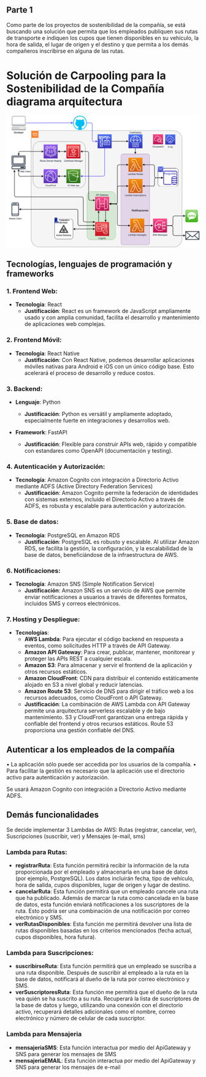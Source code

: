 ## Parte 1
Como parte de los proyectos de sostenibilidad de la compañía, se está buscando una solución que permita que los empleados publiquen sus rutas de transporte e indiquen los cupos que tienen disponibles en su vehículo, la hora de salida, el lugar de origen y el destino y que permita a los demás compañeros inscribirse en alguna de las rutas.

# Solución de Carpooling para la Sostenibilidad de la Compañía diagrama arquitectura

![Arquitectura](architecture_diagram.png)

## Tecnologías, lenguajes de programación y frameworks

### 1. **Frontend Web**:
- **Tecnología**: React
  - **Justificación**: React es un framework de JavaScript ampliamente usado y con amplia comunidad, facilita el desarrollo y mantenimiento de aplicaciones web complejas.

### 2. **Frontend Móvil**:
- **Tecnología**: React Native
  - **Justificación**: Con React Native, podemos desarrollar aplicaciones móviles nativas para Android e iOS con un único código base. Esto acelerará el proceso de desarrollo y reduce costos.

### 3. **Backend**:
- **Lenguaje**: Python
  - **Justificación**: Python es versátil y ampliamente adoptado, especialmente fuerte en integraciones y desarrollos web.
  
- **Framework**: FastAPI
  - **Justificación**: Flexible para construir APIs web, rápido y compatible con estandares como OpenAPI (documentación y testing).

### 4. **Autenticación y Autorización**:
- **Tecnología**: Amazon Cognito con integración a Directorio Activo mediante ADFS (Active Directory Federation Services)
  - **Justificación**: Amazon Cognito permite la federación de identidades con sistemas externos, incluido el Directorio Activo a través de ADFS, es robusta y escalable para autenticación y autorización.

### 5. **Base de datos**:
- **Tecnología**: PostgreSQL en Amazon RDS
  - **Justificación**: PostgreSQL es robusto y escalable. Al utilizar Amazon RDS, se facilita la gestión, la configuración, y la escalabilidad de la base de datos, beneficiándose de la infraestructura de AWS.

### 6. **Notificaciones**:
- **Tecnología**: Amazon SNS (Simple Notification Service)
  - **Justificación**: Amazon SNS es un servicio de AWS que permite enviar notificaciones a usuarios a través de diferentes formatos, incluidos SMS y correos electrónicos.

### 7. **Hosting y Despliegue**:
- **Tecnologías**:
  - **AWS Lambda**: Para ejecutar el código backend en respuesta a eventos, como solicitudes HTTP a través de API Gateway.
  - **Amazon API Gateway**: Para crear, publicar, mantener, monitorear y proteger las APIs REST a cualquier escala.
  - **Amazon S3**: Para almacenar y servir el frontend de la aplicación y otros recursos estáticos.
  - **Amazon CloudFront**: CDN para distribuir el contenido estáticamente alojado en S3 a nivel global y reducir latencias.
  - **Amazon Route 53**: Servicio de DNS para dirigir el tráfico web a los recursos adecuados, como CloudFront o API Gateway.
  - **Justificación**: La combinación de AWS Lambda con API Gateway permite una arquitectura serverless escalable y de bajo mantenimiento. S3 y CloudFront garantizan una entrega rápida y confiable del frontend y otros recursos estáticos. Route 53 proporciona una gestión confiable del DNS.


## Autenticar a los empleados de la compañía 
•	La aplicación sólo puede ser accedida por los usuarios de la compañía. 
•	Para facilitar la gestión es necesario que la aplicación use el directorio activo para autenticación y autorización. 

Se usará Amazon Cognito con integración a Directorio Activo mediante ADFS.

## Demás funcionalidades
Se decide implementar 3 Lambdas de AWS: Rutas (registrar, cancelar, ver), Suscripciones (suscribir, ver) y Mensajes (e-mail, sms)

### Lambda para Rutas:

- **registrarRuta**: Esta función  permitirá recibir la información de la ruta proporcionada por el empleado y almacenarla en una base de datos (por ejemplo, PostgreSQL). Los datos incluirán fecha, tipo de vehículo, hora de salida, cupos disponibles, lugar de origen y lugar de destino.
- **cancelarRuta**: Esta función permitirá que un empleado cancele una ruta que ha publicado. Además de marcar la ruta como cancelada en la base de datos, esta función enviará notificaciones a los suscriptores de la ruta. Esto podría ser una combinación de una notificación por correo electrónico y SMS.
- **verRutasDisponibles**: Esta función me permitirá devolver una lista de rutas disponibles basadas en los criterios mencionados (fecha actual, cupos disponibles, hora futura).

### Lambda para Suscripciones:

- **suscribirseRuta**: Esta función permitirá que un empleado se suscriba a una ruta disponible. Después de suscribir al empleado a la ruta en la base de datos, notificará al dueño de la ruta por correo electrónico y SMS.
- **verSuscriptoresRuta**: Esta función me permitirá que el dueño de la ruta vea quién se ha suscrito a su ruta. Recuperará la lista de suscriptores de la base de datos y luego, utilizando una conexión con el directorio activo, recuperará detalles adicionales como el nombre, correo electrónico y número de celular de cada suscriptor.

### Lambda para Mensajeria
- **mensajeriaSMS**: Esta función interactua por medio del ApiGateway y SNS para generar los mensajes de SMS
- **mensajeriaEMAIL**: Esta función interactua por medio del ApiGateway y SNS para generar los mensajes de e-mail
